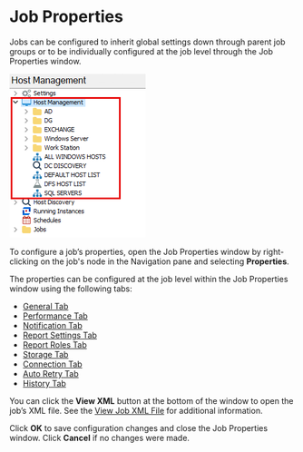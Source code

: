 # Job Properties

Jobs can be configured to inherit global settings down through parent job groups or to be individually configured at the job level through the Job Properties window.

![Open Job Properties from Jobs Tree](/static/img/product_docs/accessanalyzer/accessanalyzer/enterpriseauditor/admin/hostmanagement/jobstree.png)

To configure a job’s properties, open the Job Properties window by right-clicking on the job's node in the Navigation pane and selecting __Properties__.

The properties can be configured at the job level within the Job Properties window using the following tabs:

- [General Tab](/docs/product_docs/accessanalyzer/accessanalyzer/enterpriseauditor/admin/jobs/job/properties/general.md)
- [Performance Tab](/docs/product_docs/accessanalyzer/accessanalyzer/enterpriseauditor/admin/jobs/job/properties/performance.md)
- [Notification Tab](/docs/product_docs/accessanalyzer/accessanalyzer/enterpriseauditor/admin/jobs/job/properties/notification.md)
- [Report Settings Tab](/docs/product_docs/accessanalyzer/accessanalyzer/enterpriseauditor/admin/jobs/job/properties/reportsettings.md)
- [Report Roles Tab](/docs/product_docs/accessanalyzer/accessanalyzer/enterpriseauditor/admin/jobs/job/properties/reportroles.md)
- [Storage Tab](/docs/product_docs/accessanalyzer/accessanalyzer/enterpriseauditor/admin/jobs/job/properties/storage.md)
- [Connection Tab](/docs/product_docs/accessanalyzer/accessanalyzer/enterpriseauditor/admin/jobs/job/properties/connection.md)
- [Auto Retry Tab](/docs/product_docs/accessanalyzer/accessanalyzer/enterpriseauditor/admin/jobs/job/properties/autoretry.md)
- [History Tab](/docs/product_docs/accessanalyzer/accessanalyzer/enterpriseauditor/admin/jobs/job/properties/history.md)

You can click the __View XML__ button at the bottom of the window to open the job’s XML file. See the [View Job XML File](/docs/product_docs/accessanalyzer/accessanalyzer/enterpriseauditor/admin/jobs/job/properties/viewxml.md) for additional information.

Click __OK__ to save configuration changes and close the Job Properties window. Click __Cancel__ if no changes were made.
